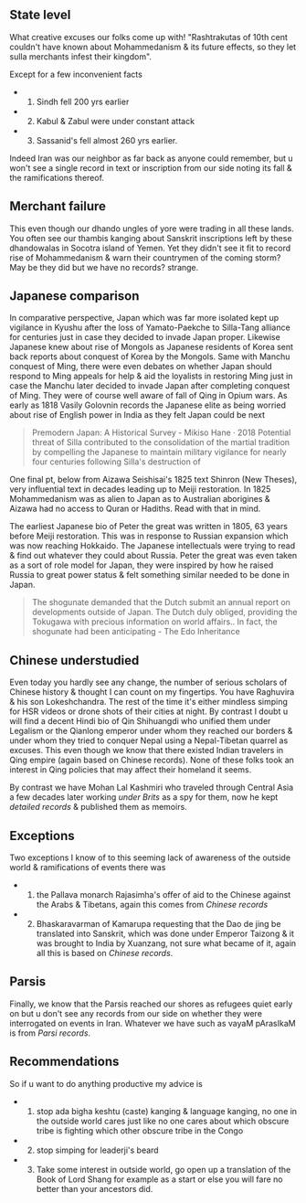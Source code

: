 
## State level
What creative excuses our folks come up with! "Rashtrakutas of 10th cent couldn't have known about Mohammedanism & its future effects, so they let sulla merchants infest their kingdom". 

Except for a few inconvenient facts 

- 1) Sindh fell 200 yrs earlier 
- 2) Kabul & Zabul were under constant attack 
- 3) Sassanid's fell almost 260 yrs earlier. 

Indeed Iran was our neighbor as far back as anyone could remember, but u won't see a single record in text or inscription from our side noting its fall & the ramifications thereof. 

## Merchant failure
This even though our dhando ungles of yore were trading in all these lands. You often see our thambis kanging about Sanskrit inscriptions left by these dhandowalas in Socotra island of Yemen. Yet they didn't see it fit to record rise of Mohammedanism & warn their countrymen of the coming storm? May be they did but we have no records? strange. 

## Japanese comparison
In comparative perspective, Japan which was far more isolated kept up vigilance in Kyushu after the loss of Yamato-Paekche to Silla-Tang alliance for centuries just in case they decided to invade Japan proper. Likewise Japanese knew about rise of Mongols as Japanese residents of Korea sent back reports about conquest of Korea by the Mongols. Same with Manchu conquest of Ming, there were even debates on whether Japan should respond to Ming appeals for help & aid the loyalists in restoring Ming just in case the Manchu later decided to invade Japan after completing conquest of Ming. They were of course well aware of fall of Qing in Opium wars. As early as 1818 Vasily Golovnin records the Japanese elite as being worried about rise of English power in India as they felt Japan could be next

> Premodern Japan: A Historical Survey - Mikiso Hane · 2018
  Potential threat of Silla contributed to the consolidation of the martial tradition by compelling the Japanese to maintain military vigilance for nearly four centuries following Silla's destruction of

One final pt, below from Aizawa Seishisai's 1825 text Shinron (New Theses), very influential text in decades leading up to Meiji restoration. In 1825 Mohammedanism was as alien to Japan as to Australian aborigines & Aizawa had no access to Quran or Hadiths. Read with that in mind.

The earliest Japanese bio of Peter the great was written in 1805, 63 years before Meiji restoration. This was in response to Russian expansion which was now reaching Hokkaido. The Japanese intellectuals were trying to read & find out whatever they could about Russia. Peter the great was even taken as a sort of role model for Japan, they were inspired by how he raised Russia to great power status & felt something similar needed to be done in Japan.

> The shogunate demanded that the Dutch submit an annual report on developments outside of Japan. The Dutch duly obliged, providing the Tokugawa with precious information on world affairs.. In fact, the shogunate had been anticipating - The Edo Inheritance

## Chinese understudied
Even today you hardly see any change, the number of serious scholars of Chinese history & thought I can count on my fingertips. You have Raghuvira & his son Lokeshchandra. The rest of the time it's either mindless simping for HSR videos or drone shots of their cities at night. By contrast I doubt u will find a decent Hindi bio of Qin Shihuangdi who unified them under Legalism or the Qianlong emperor under whom they reached our borders & under whom they tried to conquer Nepal using a Nepal-Tibetan quarrel as excuses. This even though we know that there existed Indian travelers in Qing empire (again based on Chinese records). None of these folks took an interest in Qing policies that may affect their homeland it seems. 

By contrast we have Mohan Lal Kashmiri who traveled through Central Asia a few decades later working *under Brits* as a spy for them, now he kept *detailed records* & published them as memoirs. 

## Exceptions
Two exceptions I know of to this seeming lack of awareness of the outside world & ramifications of events there was 

- 1) the Pallava monarch Rajasimha's offer of aid to the Chinese against the Arabs & Tibetans, again this comes from *Chinese records* 
- 2) Bhaskaravarman of Kamarupa requesting that the Dao de jing be translated into Sanskrit, which was done under Emperor Taizong & it was brought to India by Xuanzang, not sure what became of it, again all this is based on *Chinese records*. 

## Parsis
Finally, we know that the Parsis reached our shores as refugees quiet early on but u don't see any records from our side on whether they were interrogated on events in Iran. Whatever we have such as vayaM pArasIkaM is from *Parsi records*. 

## Recommendations
So if u want to do anything productive my advice is 

- 1) stop ada bigha keshtu (caste) kanging & language kanging, no one in the outside world cares just like no one cares about which obscure tribe is fighting which other obscure tribe in the Congo 
- 2) stop simping for leaderji's beard 
- 3) Take some interest in outside world, go open up a translation of the Book of Lord Shang for example as a start or else you will fare no better than your ancestors did.




